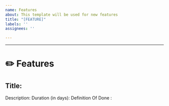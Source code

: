 ```yaml
---
name: Features
about: This template will be used for new features
title: "[FEATURE]"
labels: ''
assignees: ''

---
```


---
# ✏️ Features
## Title: 
Description: 
Duration (in days):
Definition Of Done :
